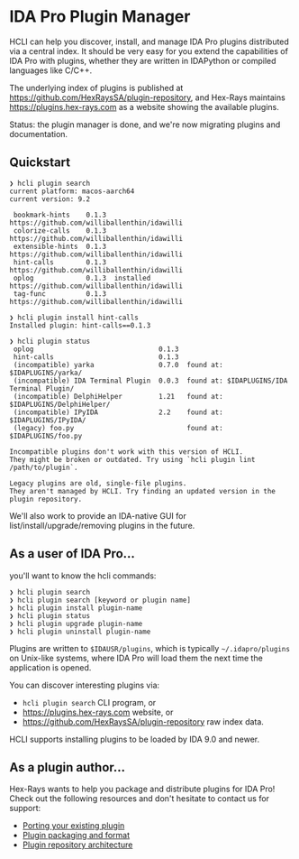 # IDA Pro Plugin Manager

HCLI can help you discover, install, and manage IDA Pro plugins distributed via a central index.
It should be very easy for you extend the capabilities of IDA Pro with plugins,
 whether they are written in IDAPython or compiled languages like C/C++.

The underlying index of plugins is published at https://github.com/HexRaysSA/plugin-repository, and
 Hex-Rays maintains https://plugins.hex-rays.com as a website showing the available plugins.

Status: the plugin manager is done, and we're now migrating plugins and documentation.

## Quickstart

```console
❯ hcli plugin search
current platform: macos-aarch64
current version: 9.2

 bookmark-hints    0.1.3             https://github.com/williballenthin/idawilli
 colorize-calls    0.1.3             https://github.com/williballenthin/idawilli
 extensible-hints  0.1.3             https://github.com/williballenthin/idawilli
 hint-calls        0.1.3             https://github.com/williballenthin/idawilli
 oplog             0.1.3  installed  https://github.com/williballenthin/idawilli
 tag-func          0.1.3             https://github.com/williballenthin/idawilli

❯ hcli plugin install hint-calls
Installed plugin: hint-calls==0.1.3

❯ hcli plugin status
 oplog                               0.1.3
 hint-calls                          0.1.3
 (incompatible) yarka                0.7.0  found at: $IDAPLUGINS/yarka/
 (incompatible) IDA Terminal Plugin  0.0.3  found at: $IDAPLUGINS/IDA Terminal Plugin/
 (incompatible) DelphiHelper         1.21   found at: $IDAPLUGINS/DelphiHelper/
 (incompatible) IPyIDA               2.2    found at: $IDAPLUGINS/IPyIDA/
 (legacy) foo.py                            found at: $IDAPLUGINS/foo.py

Incompatible plugins don't work with this version of HCLI.
They might be broken or outdated. Try using `hcli plugin lint /path/to/plugin`.

Legacy plugins are old, single-file plugins.
They aren't managed by HCLI. Try finding an updated version in the plugin repository.
```

We'll also work to provide an IDA-native GUI for list/install/upgrade/removing plugins in the future.


## As a user of IDA Pro...

you'll want to know the hcli commands:

```
❯ hcli plugin search 
❯ hcli plugin search [keyword or plugin name]
❯ hcli plugin install plugin-name
❯ hcli plugin status
❯ hcli plugin upgrade plugin-name
❯ hcli plugin uninstall plugin-name
```

Plugins are written to `$IDAUSR/plugins`, which is typically `~/.idapro/plugins` on Unix-like systems,
where IDA Pro will load them the next time the application is opened.

You can discover interesting plugins via:

  - `hcli plugin search` CLI program, or
  - https://plugins.hex-rays.com website, or
  - https://github.com/HexRaysSA/plugin-repository raw index data.

HCLI supports installing plugins to be loaded by IDA 9.0 and newer.


## As a plugin author...

Hex-Rays wants to help you package and distribute plugins for IDA Pro!
Check out the following resources and don't hesitate to contact us for support:

  - [Porting your existing plugin](./porting-your-existing-plugin.md)
  - [Plugin packaging and format](./plugin-packaging-and-format.md)
  - [Plugin repository architecture](./plugin-repository-architecture.md)
